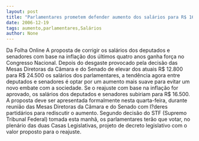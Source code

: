 ```yaml
---
layout: post
title: "Parlamentares prometem defender aumento dos salários para R$ 16.500 "
date: 2006-12-19
tags: aumento,parlamentares,Salários
author: None
---
```

Da Folha Online
A proposta de corrigir os salários dos deputados e senadores com base na inflação dos últimos quatro anos ganha força no Congresso Nacional. 
Depois do desgaste provocado pela decisão das Mesas Diretoras da Câmara e do Senado de elevar dos atuais R$ 12.800 para R$ 24.500 os salários dos parlamentares, a tendência agora entre deputados e senadores é optar por um aumento mais suave para evitar um novo embate com a sociedade.
Se o reajuste com base na inflação for aprovado, os salários dos deputados e senadores subiriam para R$ 16.500. A proposta deve ser apresentada formalmente nesta quarta-feira, durante reunião das Mesas Diretoras da Câmara e do Senado com l?deres partidários para rediscutir o aumento. 
Segundo decisão do STF (Supremo Tribunal Federal) tomada esta manhã, os parlamentares terão que votar, no plenário das duas Casas Legislativas, projeto de decreto legislativo com o valor proposto para o reajuste. 